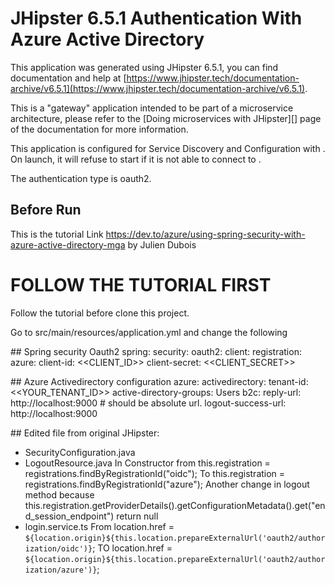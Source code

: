# JHipster 6.5.1 Authentication With Azure Active Directory

This application was generated using JHipster 6.5.1, you can find documentation and help at [https://www.jhipster.tech/documentation-archive/v6.5.1](https://www.jhipster.tech/documentation-archive/v6.5.1).

This is a "gateway" application intended to be part of a microservice architecture, please refer to the [Doing microservices with JHipster][] page of the documentation for more information.

This application is configured for Service Discovery and Configuration with . On launch, it will refuse to start if it is not able to connect to .

The authentication type is oauth2.

## Before Run

This is the tutorial Link https://dev.to/azure/using-spring-security-with-azure-active-directory-mga
by Julien Dubois

# FOLLOW THE TUTORIAL FIRST

Follow the tutorial before clone this project.

Go to src/main/resources/application.yml and change the following

## Spring security Oauth2
spring:
security:
oauth2:
client:
registration:
azure:
client-id: <<CLIENT_ID>>
client-secret: <<CLIENT_SECRET>>

## Azure Activedirectory configuration
azure:
activedirectory:
tenant-id: <<YOUR_TENANT_ID>>
active-directory-groups: Users
b2c:
reply-url: http://localhost:9000 # should be absolute url.
logout-success-url: http://localhost:9000

## Edited file from original JHipster:

- SecurityConfiguration.java
- LogoutResource.java
  In Constructor from this.registration = registrations.findByRegistrationId("oidc");
  To this.registration = registrations.findByRegistrationId("azure");
  Another change in logout method because
  this.registration.getProviderDetails().getConfigurationMetadata().get("end_session_endpoint")
  return null
- login.service.ts
  From location.href = `${location.origin}${this.location.prepareExternalUrl('oauth2/authorization/oidc')}`;
  TO location.href = `${location.origin}${this.location.prepareExternalUrl('oauth2/authorization/azure')}`;
